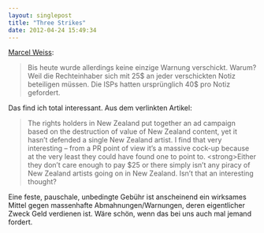 ```yaml
---
layout: singlepost
title: "Three Strikes"
date: 2012-04-24 15:49:34
---
```

[Marcel Weiss](http://www.neunetz.com/2012/04/24/nach-8-monaten-three-strikes-in-neuseeland-keine-einzige-versendete-warnnotiz/):

> Bis heute wurde allerdings keine einzige Warnung verschickt. Warum? Weil die Rechteinhaber sich mit 25$ an jeder verschickten Notiz beteiligen müssen. Die ISPs hatten ursprünglich 40$ pro Notiz gefordert.

Das find ich total interessant. Aus dem verlinkten Artikel:

> The rights holders in New Zealand put together an ad campaign based on the destruction of value of New Zealand content, yet it hasn’t defended a single New Zealand artist. I find that very interesting – from a PR point of view it’s a massive cock-up because at the very least they could have found one to point to. &lt;strong&gt;Either they don’t care enough to pay $25 or there simply isn’t any piracy of New Zealand artists going on in New Zealand. Isn’t that an interesting thought?

Eine feste, pauschale, unbedingte Gebühr ist anscheinend ein wirksames Mittel gegen massenhafte Abmahnungen/Warnungen, deren eigentlicher Zweck Geld verdienen ist. Wäre schön, wenn das bei uns auch mal jemand fordert.